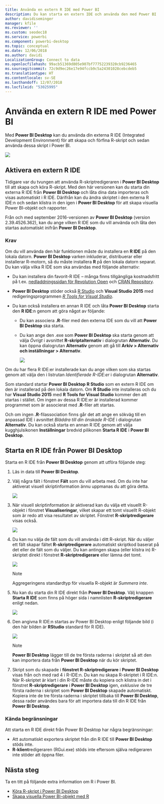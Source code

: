 ```yaml
---
title: Använda en extern R IDE med Power BI
description: Du kan starta en extern IDE och använda den med Power BI
author: davidiseminger
manager: kfile
ms.reviewer: ''
ms.custom: seodec18
ms.service: powerbi
ms.component: powerbi-desktop
ms.topic: conceptual
ms.date: 12/06/2018
ms.author: davidi
LocalizationGroup: Connect to data
ms.openlocfilehash: 99acb51369d805e907bf77752239320cb9236465
ms.sourcegitcommit: 72c9d9ec26e17e94fccb9c5a24301028cebcdeb5
ms.translationtype: HT
ms.contentlocale: sv-SE
ms.lasthandoff: 12/07/2018
ms.locfileid: "53025995"
---
```

# <a name="use-an-external-r-ide-with-power-bi"></a>Använda en extern R IDE med Power BI
Med **Power BI Desktop** kan du använda din externa R IDE (Integrated Development Environment) för att skapa och förfina R-skript och sedan använda dessa skript i Power BI.

![](media/desktop-r-ide/r-ide_1a.png)

## <a name="enable-an-external-r-ide"></a>Aktivera en extern R IDE
Tidigare var du tvungen att använda R-skriptredigeraren i **Power BI Desktop** till att skapa och köra R-skript. Med den här versionen kan du starta din externa R IDE från **Power BI Desktop** och låta dina data importeras och visas automatiskt i R IDE. Därifrån kan du ändra skriptet i den externa R IDE:n och sedan klistra in den igen i **Power BI Desktop** för att skapa visuella Power BI-objekt och rapporter.

Från och med september 2016-versionen av **Power BI Desktop** (version 2.39.4526.362), kan du ange vilken R IDE som du vill använda och låta den startas automatiskt inifrån **Power BI Desktop**.

### <a name="requirements"></a>Krav
Om du vill använda den här funktionen måste du installera en **R IDE** på den lokala datorn. **Power BI Desktop** varken inkluderar, distribuerar eller installerar R-motorn, så du måste installera **R** på den lokala datorn separat. Du kan välja vilka R IDE som ska användas med följande alternativ:

* Du kan installera din favorit-R IDE – många finns tillgängliga kostnadsfritt på t.ex. [nedladdningssidan för Revolution Open](https://mran.revolutionanalytics.com/download/) och [CRAN Repository](https://cran.r-project.org/bin/windows/base/).
* **Power BI Desktop** stöder också [R Studio](https://www.rstudio.com/) och **Visual Studio 2015** med redigeringsprogrammen [*R Tools for Visual Studio*](https://beta.visualstudio.com/vs/rtvs/).
* Du kan också installera en annan R IDE och låta **Power BI Desktop** starta den **R IDE**:n genom att göra något av följande:
  
  * Du kan associera **.R**-filer med den externa IDE som du vill att **Power BI Desktop** ska starta.
  * Du kan ange den .exe som **Power BI Desktop** ska starta genom att välja *Övrigt* i avsnittet **R-skriptalternativ** i dialogrutan **Alternativ**. Du kan öppna dialogrutan **Alternativ** genom att gå till **Arkiv > Alternativ och inställningar > Alternativ**.
    
    ![](media/desktop-r-ide/r-ide_1b.png)

Om du har flera R IDE:er installerade kan du ange vilken som ska startas genom att välja den i listrutan *Identifierade R-IDE:er* i dialogrutan **Alternativ**.

Som standard startar **Power BI Desktop** **R Studio** som en extern R IDE om den är installerad på den lokala datorn. Om **R Studio** inte installeras och du har **Visual Studio 2015** med **R Tools for Visual Studio** kommer den att startas i stället. Om ingen av dessa R IDE:er är installerad kommer programmet som är associerat med **.R**-filer att startas.

Och om ingen **.R**-filassociation finns går det att ange en sökväg till en anpassad IDE i avsnittet *Bläddra till din önskade R-IDE* i dialogrutan **Alternativ**. Du kan också starta en annan R IDE genom att välja kugghjulsikonen **Inställningar** bredvid pilikonen **Starta R IDE** i **Power BI Desktop**.

## <a name="launch-an-r-ide-from-power-bi-desktop"></a>Starta en R IDE från Power BI Desktop
Starta en R IDE från **Power BI Desktop** genom att utföra följande steg:

1. Läs in data till **Power BI Desktop**.
2. Välj några fält i fönstret **Fält** som du vill arbeta med. Om du inte har aktiverat visuell skriptinformation ännu uppmanas du att göra detta.
   
   ![](media/desktop-r-ide/r-ide_3.png)
3. När visuell skriptinformation är aktiverad kan du välja ett visuellt R-objekt i fönstret **Visualiseringar**, vilket skapar ett tomt visuellt R-objekt som är redo att visa resultatet av skriptet. Fönstret **R-skriptredigerare** visas också.
   
   ![](media/desktop-r-ide/r-ide_4.png)
4. Du kan nu välja de fält som du vill använda i ditt R-skript. När du väljer ett fält skapar fältet **R-skriptredigerare** automatiskt skriptkod baserat på det eller de fält som du väljer. Du kan antingen skapa (eller klistra in) R-skriptet direkt i fönstret **R-skriptredigerare** eller lämna det tomt.
   
   ![](media/desktop-r-ide/r-ide_5.png)
   
   > [!NOTE]
   > Aggregeringens standardtyp för visuella R-objekt är *Summera inte*.
   > 
   > 
5. Nu kan du starta din R IDE direkt från **Power BI Desktop**. Välj knappen **Starta R IDE** som finns på höger sida i namnlisten **R-skriptredigerare** enligt nedan.
   
   ![](media/desktop-r-ide/r-ide_6.png)
6. Den angivna R IDE:n startas av Power BI Desktop enligt följande bild (i den här bilden är **RStudio** standard för R IDE).
   
   ![](media/desktop-r-ide/r-ide_7.png)
   
   > [!NOTE]
   > **Power BI Desktop** lägger till de tre första raderna i skriptet så att den kan importera data från **Power BI Desktop** när du kör skriptet.
   > 
   > 
7. Skript som du skapade i **fönstret R-skriptredigerare** i **Power BI Desktop** visas från och med rad 4 i R-IDE:n. Du kan nu skapa R-skriptet i R IDE:n. När R-skriptet är klart i din R-IDE måste du kopiera och klistra in det i fönstret **R-skriptredigerare** i **Power BI Desktop** igen, *exklusive* de tre första raderna i skriptet som **Power BI Desktop** skapade automatiskt. Kopiera inte de tre första raderna i skriptet tillbaka till **Power BI Desktop**, dessa rader användes bara för att importera data till din R IDE från **Power BI Desktop**.

### <a name="known-limitations"></a>Kända begränsningar
Att starta en R IDE direkt från Power BI Desktop har några begränsningar:

* Att automatiskt exportera skriptet från din R IDE till **Power BI Desktop** stöds inte.
* **R-klient**redigeraren (RGui.exe) stöds inte eftersom själva redigeraren inte stöder att öppna filer.

## <a name="next-steps"></a>Nästa steg
Ta en titt på följande extra information om R i Power BI.

* [Köra R-skript i Power BI Desktop](desktop-r-scripts.md)
* [Skapa visuella Power BI-objekt med R](desktop-r-visuals.md)

